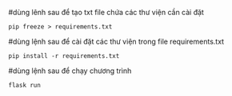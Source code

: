 #dùng lênh sau để tạo txt file chứa các thư viện cần cài đặt
```
pip freeze > requirements.txt
```

#dùng lệnh sau để cài đặt các thư viện trong file requirements.txt
```
pip install -r requirements.txt
```
#dùng lệnh sau để chạy chương trình
```
flask run
```
